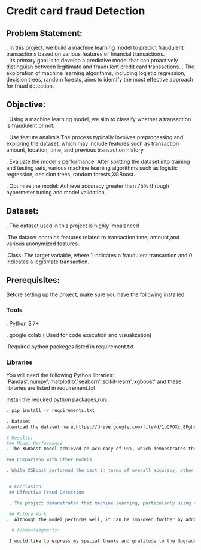 # Credit card fraud Detection 

## Problem Statement:
. In this project, we build a machine learning model to predict fraudulent transactions based on various features of financial transactions.  
. Its primary goal is to develop a predictive model that can proactively distinguish between legitimate and fraudulent credit card transactions.
. The exploration of machine learning algorithms, including logistic regression, decision trees, random forests, aims to identify the most effective approach for fraud detection.

## Objective:

. Using a machine learning model, we aim to classify whether a transaction is fraudulent or not.

. Use feature analysis:The process typically involves preprocessing and exploring the dataset, which may include features such as transaction amount, location, time, and previous transaction history

. Evaluate the model's performance: After splitting the dataset into training and testing sets, various machine learning algorithms such as logistic regression, decision trees, random forests,XGBoost.

. Optimize the model: Achieve accuracy greater than 75% through hypermeter tuning and model validation. 

## Dataset:
. The dataset used in this project is highly imbalanced 

.The dataset contains features related to transaction time, amount,and various anonymized features.

.Class: The target variable, where 1 indicates a fraudulent transaction and 0 indicates a legitimate transaction.

## Prerequisites:
Before setting up the project, make sure you have the following installed:
### Tools
. Python 3.7+

. google colab ( Used for code execution and visualization)

.Required python packeges listed in requirement.txt

### Libraries
You will need the following Python libraries: 'Pandas','numpy','matplotlib','seaborn','scikit-learn','xgboost' and these libraries are listed in requirement.txt

Install the required python packages,run:
```bash
. pip install -r requirements.txt

. Dataset 
download the dataset here,https://drive.google.com/file/d/1oQFOXc_8FghLYz80uuoECtK7wWd5BXt7/view?usp=drive_link

# Results:
### Model Performance
. The XGBoost model achieved an accuracy of 99%, which demonstrates the model's high ability to distinguish between fraudulent and legitimate transactions. This performance is promising, especially given the imbalanced nature of the dataset where fraudulent transactions are much fewer than legitimate ones.

### Comparison with Other Models

. While XGBoost performed the best in terms of overall accuracy, other models such as Random Forest and Logistic Regression were also tested. These models gave slightly lower accuracy and precision scores, showing that tree-based models, like XGBoost, are more suited for this type of imbalanced classification problem.


 # Conclusion:
 ## Effective Fraud Detection

 . The project demonstrated that machine learning, particularly using algorithms like XGBoost, can effectively predict fraudulent credit card transactions. The high accuracy achieved shows the model's ability to classify transactions correctly, making it a valuable tool for fraud detection systems.

 ## Future Work
.  Although the model performs well, it can be improved further by addressing class imbalance and exploring advanced techniques such as ensemble learning or deep learning for fraud detection.

  # Acknowledgments:

 I would like to express my special thanks and gratitude to the Upgrade team for providing the dataset, project structure, and detailed step-by-step guidance throughout the project.



